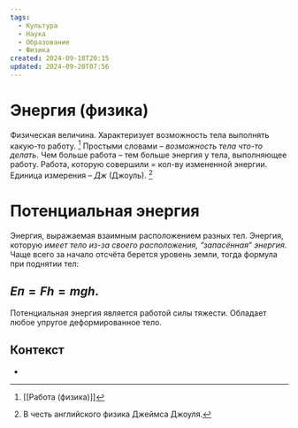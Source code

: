 ```yaml
---
tags:
  - Культура
  - Наука
  - Образование
  - Физика
created: 2024-09-18T20:15
updated: 2024-09-20T07:56
---
```

# Энергия (физика)

Физическая величина. Характеризует возможность тела выполнять какую-то работу. [^1]
Простыми словами – *возможность тела что-то делать*.
Чем больше работа – тем больше энергия у тела, выполняющее работу.
Работа, которую совершили = кол-ву измененной энергии.
Единица измерения – *Дж* (Джоуль). [^2]

# Потенциальная энергия
Энергия, выражаемая взаимным расположением разных тел.
Энергия, которую *имеет тело из-за своего расположения, “запасённая“ энергия*.
Чаще всего за начало отсчёта берется уровень земли, тогда формула при поднятии тел:
## $E{п}=Fh=mgh$.
Потенциальная энергия является работой силы тяжести.
Обладает любое упругое деформированное тело.
## Контекст
- 

[^1]: [[Работа (физика)]]
[^2]: В честь английского физика Джеймса Джоуля.
